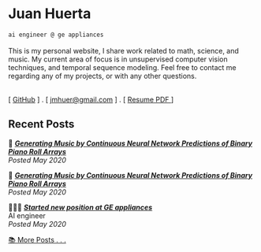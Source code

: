 # Juan Huerta 

`ai engineer @ ge appliances`
<br>
<br>
This is my personal website, I share work related to math, science, and music. My current area of focus is in unsupervised computer vision techniques, and temporal sequence modeling. Feel free to contact me regarding any of my projects, or with any other questions.
<br>
<br>

[ [GitHub](https://github.com/jmhuer) ] . [ [jmhuer@gmail.com](mailto:jmhuer@gmail.com) ] . [ [Resume PDF ](https://github.com/jmhuer/jmhuer.github.io/raw/master/latex-resume/juan-resume/resume.pdf) ]


## Recent Posts

👀 **[*Generating Music by Continuous Neural Network Predictions of Binary Piano Roll Arrays*](http://sdsawtelle.github.io/blog/output/index.html)**
<br>
*Posted May 2020*


📲 **[*Generating Music by Continuous Neural Network Predictions of Binary Piano Roll Arrays*](http://sdsawtelle.github.io/blog/output/index.html)**
<br>
*Posted May 2020*

👨🏾‍💻 **[*Started new position at GE appliances*](http://sdsawtelle.github.io/blog/output/index.html)**
<br>
AI engineer
<br>
*Posted May 2020*
<br>

 [📚 More Posts . . . ](http://sdsawtelle.github.io/blog/output/index.html)





<!--Education-->
<!------------->
<!--**M.S in Computer Science - The University of Texas at Austin** (2019-present)-->
<!--- Thesis: - Undecided-->
<!--- Selected coursework:  Machine Learning, Deep Learning, Optimization, Natural Language Processing-->

<!--**B.S in Applied Mathematics - Columbia University in the city of New York** (2016-2018)-->
<!--- Senior Research:  Generating Music by Continuous Neural Network Predictions of Binary Arrays-->
<!--- Selected coursework:  Evolutionary Algorithms, Statistical Inference, Quantum Mechanics, Advanced Topics in Music-->

<!--**B.S in Physics, Music (Double Major) - St. Lawrence University** (2013-2016)-->

<!--- Sigma Pi Sigma Honor Society - Pi Mu Epsilon Honor Society - Quantitative Club-->


<!--Work Experience-->
<!------------->
<!--**Artificial Intelligence Engineer** (July 2019 - Present)  -->
<!--GE Appliances, a Haier Company-->

<!--- Responsible for researching and implementing artificial intelligence technologies to be used in product areas including refrigeration,washer systems, cooking products, service, and small appliance:-->
<!--- Lead AI Engineer developing Application for kitchenhub (andorid8.1) to detect food ingrdients in kitchen counter at CES2020-->
<!--- Lead AI Engineer in incorporating camera in washer/camera fabric detection product cafe brand model3131321-->
<!--- Other projects include: refrigeration camera module, kitchen hub food recognition, anomaly detection for servicing appliances-->

<!--**Contractor - Software Engineer / Machine Learning** (March 2019 - July 2019)  -->
<!--Modis-->

<!--- Developed quick prototypes as requested by the product lines at GE Appliances. Implemented a variety of machine learning projects involving embedded systems, small appliances, mobile applications, and IoT solutions.-->

<!--Awarded Patents-->
<!---------->
<!--**System and Method for Using Sound to Monitor the Operation of a Dryer Appliance**(2019)-->

<!--- involving embedded systems, small appliances, mobile applications, and IoT solutions.-->

<!--**System and Method for Using Sound to Monitor the Operation of a Dryer Appliance**(2019)-->

<!--- involving embedded systems, small appliances, mobile applications, and IoT solutions.-->

<!--Skills-->
<!---------->
<!--**Programming:** Python, SQL, C, C++, java, git-->

<!--**Python SciPy Tools:** Pytorch, Tensorflow, Caffe, Pandas, Scikit-learn-->

<!--Awards-->
<!---------->
<!--- **Sterling Prize Fellowship**, Yale University (2013). Awarded to 30 out of 10,500 applicants.-->
<!--- **IU Founders Scholar**, Indiana University (2012)-->
<!--- **Baccalaureate with Highest Distinction**, Indiana University (2012). Granted to 5 students out of 498 in the class.-->


